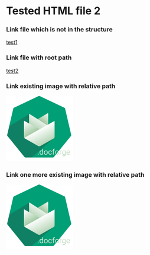 <h1>Tested HTML file 2</h1>

<h3>Link file which is not in the structure</h3>
<a href="https://github.com/gardener/gardener/blob/v1.30.0/README.md">test1</a>

<h3>Link file with root path</h3>
<a href="/integration-test/tested-doc/html-tests/testedHTMLFile2.md">test2</a>

<h3>Link existing image with relative path</h3>
<img title="test3" src="../images/gardener-docforge-logo.png">

<h3>Link one more existing image with relative path</h3>
<img title="test4" src="./../images/gardener-docforge-logo.png">

